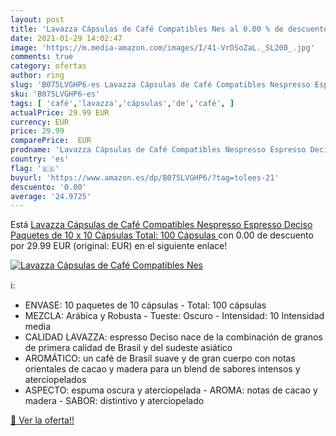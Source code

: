 ```yaml
---
layout: post
title: 'Lavazza Cápsulas de Café Compatibles Nes al 0.00 % de descuento'
date: 2021-01-29 14:02:47
image: 'https://m.media-amazon.com/images/I/41-VrDSoZaL._SL200_.jpg'
comments: true
category: ofertas
author: ring
slug: 'B075LVGHP6-es Lavazza Cápsulas de Café Compatibles Nespresso Espresso...'
sku: 'B075LVGHP6-es'
tags: [ 'café','lavazza','cápsulas','de','café', ]
actualPrice: 29.99 EUR
currency: EUR
price: 29.99
comparePrice:  EUR
prodname: 'Lavazza Cápsulas de Café Compatibles Nespresso Espresso Deciso  Paquetes de 10 x 10 Cápsulas  Total: 100 Cápsulas '
country: 'es'
flag: '🇪🇸'
buyurl: 'https://www.amazon.es/dp/B075LVGHP6/?tag=tolees-21'
descuento: '0.00'
average: '24.9725'
---
```


Está [Lavazza Cápsulas de Café Compatibles Nespresso Espresso Deciso  Paquetes de 10 x 10 Cápsulas  Total: 100 Cápsulas ](https://www.amazon.es/dp/B075LVGHP6/?tag=tolees-21) con 0.00 de descuento por 29.99 EUR (original:  EUR) en el siguiente enlace!

[![Lavazza Cápsulas de Café Compatibles Nes](https://m.media-amazon.com/images/I/41-VrDSoZaL._SL200_.jpg)](https://www.amazon.es/dp/B075LVGHP6/?tag=tolees-21)

ℹ️:

- ENVASE: 10 paquetes de 10 cápsulas - Total: 100 cápsulas
- MEZCLA: Arábica y Robusta - Tueste: Oscuro - Intensidad: 10 Intensidad media
- CALIDAD LAVAZZA: espresso Deciso nace de la combinación de granos de primera calidad de Brasil y del sudeste asiático
- AROMÁTICO: un café de Brasil suave y de gran cuerpo con notas orientales de cacao y madera para un blend de sabores intensos y aterciopelados
- ASPECTO: espuma oscura y aterciopelada - AROMA: notas de cacao y madera - SABOR: distintivo y aterciopelado

[🛒 Ver la oferta!!](https://www.amazon.es/dp/B075LVGHP6/?tag=tolees-21)
